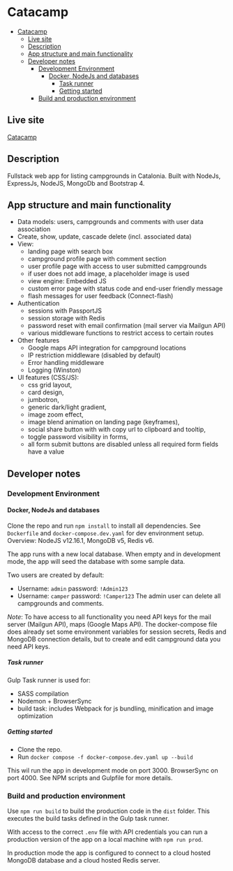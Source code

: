 # Catacamp

- [Catacamp](#catacamp)
  - [Live site](#live-site)
  - [Description](#description)
  - [App structure and main functionality](#app-structure-and-main-functionality)
  - [Developer notes](#developer-notes)
    - [Development Environment](#development-environment)
      - [Docker, NodeJs and databases](#docker-nodejs-and-databases)
        - [Task runner](#task-runner)
        - [Getting started](#getting-started)
    - [Build and production environment](#build-and-production-environment)

## Live site

[Catacamp](https://catacamp.liondigits.com)

## Description

Fullstack web app for listing campgrounds in Catalonia. Built with NodeJs, ExpressJs, NodeJS, MongoDb and Bootstrap 4.

## App structure and main functionality

- Data models: users, campgrounds and comments with user data association
- Create, show, update, cascade delete (incl. associated data)
- View:
  - landing page with search box
  - campground profile page with comment section
  - user profile page with access to user submitted campgrounds
  - if user does not add image, a placeholder image is used
  - view engine: Embedded JS
  - custom error page with status code and end-user friendly message
  - flash messages for user feedback (Connect-flash)
- Authentication
  - sessions with PassportJS
  - session storage with Redis
  - password reset with email confirmation (mail server via Mailgun API)
  - various middleware functions to restrict access to certain routes
- Other features
  - Google maps API integration for campground locations
  - IP restriction middleware (disabled by default)
  - Error handling middleware
  - Logging (Winston)
- UI features (CSS/JS):
  - css grid layout,
  - card design,
  - jumbotron,
  - generic dark/light gradient,
  - image zoom effect,
  - image blend animation on landing page (keyframes),
  - social share button with with copy url to clipboard and tooltip,
  - toggle password visibility in forms,
  - all form submit buttons are disabled unless all required form fields have a value

## Developer notes

### Development Environment

#### Docker, NodeJs and databases

Clone the repo and run `npm install` to install all dependencies. See `Dockerfile` and `docker-compose.dev.yaml` for dev environment setup. Overview: NodeJS v12.16.1, MongoDB v5, Redis v6.

The app runs with a new local database. When empty and in development mode, the app will seed the database with some sample data.

Two users are created by default:

- Username: `admin` password: `!Admin123`
- Username: `camper` password: `!Camper123`
  The admin user can delete all campgrounds and comments.

_Note_: To have access to all functionality you need API keys for the mail server (Mailgun API), maps (Google Maps API). The docker-compose file does already set some environment variables for session secrets, Redis and MongoDB connection details, but to create and edit campground data you need API keys.

##### Task runner

Gulp Task runner is used for:

- SASS compilation
- Nodemon + BrowserSync
- build task: includes Webpack for js bundling, minification and image optimization

##### Getting started

- Clone the repo.
- Run `docker compose -f docker-compose.dev.yaml up --build`

This wil run the app in development mode on port 3000. BrowserSync on port 4000. See NPM scripts and Gulpfile for more details.

### Build and production environment

Use `npm run build` to build the production code in the `dist` folder. This executes the build tasks defined in the Gulp task runner.

With access to the correct `.env` file with API credentials you can run a production version of the app on a local machine with `npm run prod`.

In production mode the app is configured to connect to a cloud hosted MongoDB database and a cloud hosted Redis server.
